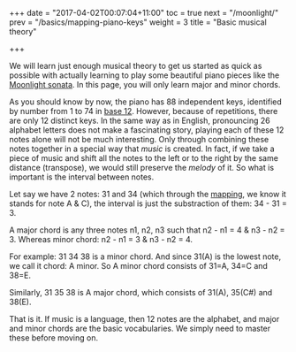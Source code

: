 +++
date = "2017-04-02T00:07:04+11:00"
toc = true
next = "/moonlight/"
prev = "/basics/mapping-piano-keys"
weight = 3
title = "Basic musical theory"

+++

We will learn just enough musical theory to get us started as quick as possible with actually learning to play some beautiful piano pieces like the [Moonlight sonata](/moonlight/).
In this page, you will only learn major and minor chords.

As you should know by now, the piano has 88 independent keys, identified by number from 1 to 74 in [base 12](/basics/counting-base-12). However, because of repetitions, there are only 12 distinct keys. In the same way as in English, pronouncing 26 alphabet letters does not make a fascinating story, playing each of these 12 notes alone will not be much interesting. Only through combining these notes together in a special way that _music_ is created. In fact, if we take a piece of music and shift all the notes to the left or to the right by the same distance (transpose), we would still preserve the _melody_ of it. So what is important is the interval between notes.

Let say we have 2 notes: 31 and 34 (which through the [mapping](/basics/mapping-piano-keys), we know it stands for note A & C), the interval is just the substraction of them: 34 - 31 = 3.

A major chord is any three notes n1, n2, n3 such that n2 - n1 = 4 & n3 - n2 = 3. Whereas minor chord: n2 - n1 = 3 & n3 - n2 = 4.

For example: 31 34 38 is a minor chord. And since 31(A) is the lowest note, we call it chord: A minor. So A minor chord consists of 31=A, 34=C and 38=E.

Similarly, 31 35 38 is A major chord, which consists of 31(A), 35(C#) and 38(E).

That is it. If music is a language, then 12 notes are the alphabet, and major and minor chords are the basic vocabularies. We simply need to master these before moving on.
